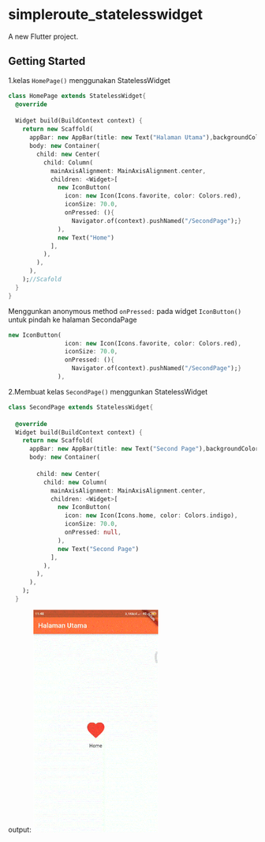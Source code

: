 # simpleroute_statelesswidget

A new Flutter project.

## Getting Started


1.kelas ``HomePage()`` menggunakan StatelessWidget 

```dart
class HomePage extends StatelessWidget{
  @override
  
  Widget build(BuildContext context) {
    return new Scaffold(
      appBar: new AppBar(title: new Text("Halaman Utama"),backgroundColor: Colors.deepOrangeAccent,),
      body: new Container(
        child: new Center(
          child: Column(
            mainAxisAlignment: MainAxisAlignment.center,
            children: <Widget>[
              new IconButton(
                icon: new Icon(Icons.favorite, color: Colors.red),
                iconSize: 70.0,
                onPressed: (){
                  Navigator.of(context).pushNamed("/SecondPage");}
              ),
              new Text("Home")
            ],
          ),
        ),
      ),
    );//Scafold
  }
}
```


Menggunkan anonymous method ``onPressed:`` pada widget ``IconButton()`` untuk pindah ke halaman SecondaPage

```dart
new IconButton(
                icon: new Icon(Icons.favorite, color: Colors.red),
                iconSize: 70.0,
                onPressed: (){
                  Navigator.of(context).pushNamed("/SecondPage");}
              ),

```

2.Membuat kelas ``SecondPage()`` menggunkan StatelessWidget

```dart
class SecondPage extends StatelessWidget{

  @override
  Widget build(BuildContext context) {
    return new Scaffold(
      appBar: new AppBar(title: new Text("Second Page"),backgroundColor: Colors.deepOrange),
      body: new Container(

        child: new Center(
          child: new Column(
            mainAxisAlignment: MainAxisAlignment.center,
            children: <Widget>[
              new IconButton(
                icon: new Icon(Icons.home, color: Colors.indigo),
                iconSize: 70.0,
                onPressed: null,
              ),
              new Text("Second Page")
            ],
          ),
        ),
      ),
    );
  }
```
output:
  <img src="img/route.gif" height="450">






